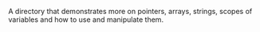 A directory that demonstrates more on pointers, arrays, strings, scopes of variables and how to use and manipulate them.
